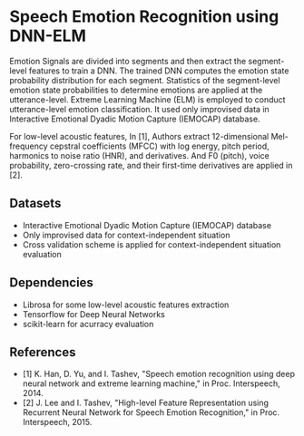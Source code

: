 # Speech Emotion Recognition using DNN-ELM

Emotion Signals are divided into segments and then extract the segment-level features to train a DNN. The trained DNN computes the emotion state probability distribution for each segment. Statistics of the segment-level emotion state probabilities to determine emotions are applied at the utterance-level. Extreme Learning Machine (ELM) is employed to conduct utterance-level emotion classification. It used only improvised data in Interactive Emotional Dyadic Motion Capture (IEMOCAP) database.

For low-level acoustic features, In [1], Authors extract 12-dimensional Mel-frequency cepstral coefficients (MFCC) with log energy, pitch period, harmonics to noise ratio (HNR), and derivatives. And F0 (pitch), voice probability, zero-crossing rate, and their first-time derivatives are applied in [2]. 

## Datasets
* Interactive Emotional Dyadic Motion Capture (IEMOCAP) database
* Only improvised data for context-independent situation
* Cross validation scheme is applied for context-independent situation evaluation

## Dependencies
* Librosa for some low-level acoustic features extraction
* Tensorflow for Deep Neural Networks
* scikit-learn for acurracy evaluation

## References
* [1] K. Han, D. Yu, and I. Tashev, "Speech emotion recognition using deep neural network and extreme learning machine," in Proc. Interspeech, 2014.
* [2] J. Lee and I. Tashev, "High-level Feature Representation using Recurrent Neural Network for Speech Emotion Recognition," in Proc. Interspeech, 2015.



